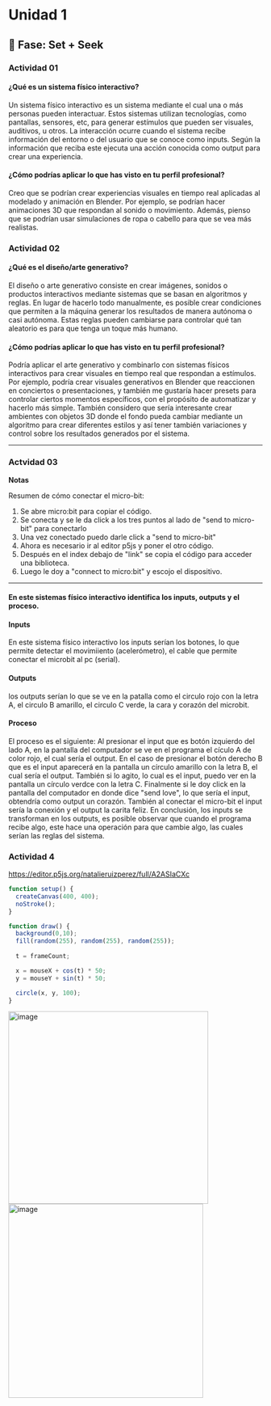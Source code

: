 # Unidad 1

## 🔎 Fase: Set + Seek

### Actividad 01

#### ¿Qué es un sistema físico interactivo?  
  Un sistema físico interactivo es un sistema mediante el cual una o más personas pueden interactuar. Estos sistemas utilizan tecnologías, como pantallas, sensores, etc, para generar estímulos que pueden ser visuales, auditivos, u otros. La interacción ocurre cuando el sistema recibe información del entorno o del usuario que se conoce como inputs. Según la información que reciba este ejecuta una acción conocida como output para crear una experiencia.

#### ¿Cómo podrías aplicar lo que has visto en tu perfil profesional?
   Creo que se podrían crear experiencias visuales en tiempo real aplicadas al modelado y animación en Blender. Por ejemplo, se podrían hacer animaciones 3D que respondan al sonido o movimiento. Además, pienso que se podrían usar simulaciones de ropa o cabello para que se vea más realistas.

### Actividad 02
#### ¿Qué es el diseño/arte generativo?
 El diseño o arte generativo consiste en crear imágenes, sonidos o productos interactivos mediante sistemas que se basan en algoritmos y reglas. En lugar de hacerlo todo manualmente, es posible crear condiciones que permiten a la máquina generar los resultados de manera autónoma o casi autónoma. Estas reglas pueden cambiarse para controlar qué tan aleatorio es para que tenga un toque más humano.
  
#### ¿Cómo podrías aplicar lo que has visto en tu perfil profesional?
   Podría aplicar el arte generativo y combinarlo con sistemas físicos interactivos para crear visuales en tiempo real que respondan a estímulos. Por ejemplo, podría crear visuales generativos en Blender que reaccionen en conciertos o presentaciones, y también me gustaría hacer presets para controlar ciertos momentos específicos, con el propósito de automatizar y hacerlo más simple. También considero que sería interesante crear ambientes con objetos 3D donde el fondo pueda cambiar mediante un algoritmo para crear diferentes estilos y así tener también variaciones y control sobre los resultados generados por el sistema.

  
   *** 
### Actvidad 03

**Notas**

Resumen de cómo conectar el micro-bit:
1. Se abre micro:bit para copiar el código.
2. Se conecta y se le da click a los tres puntos al lado de "send to micro-bit" para conectarlo
3. Una vez conectado puedo darle click a "send to micro-bit"
4. Ahora es necesario ir al editor p5js y poner el otro código.
5. Después en el index debajo de "link" se copia el código para acceder una biblioteca.
6. Luego le doy a "connect to micro:bit" y escojo el dispositivo.
***
   
#### En este sistemas físico interactivo identifica los inputs, outputs y el proceso.
#### Inputs
En este sistema físico interactivo los inputs serían los botones, lo que permite detectar el movimiiento (acelerómetro), el cable que permite conectar el microbit al pc (serial). 

#### Outputs 
los outputs serían lo que se ve en la patalla como el circulo rojo con la letra A, el circulo B amarillo, el circulo C verde, la cara y corazón del microbit.

#### Proceso
El proceso es el siguiente: Al presionar el input que es botón izquierdo del lado A, en la pantalla del computador se ve en el programa el cículo A de color rojo, el cual sería el output. En el caso de presionar el botón derecho B que es el input aparecerá en la pantalla un círculo amarillo con la letra B, el cual sería el output. También si lo agito, lo cual es el input, puedo ver en la pantalla un círculo verdce con la letra C. Finalmente si le doy click en la pantalla del computador en donde dice "send love", lo que sería el input, obtendría como output un corazón. También al conectar el micro-bit el input sería la conexión y el output la carita feliz. En conclusión, los inputs se transforman en los outputs, es posible observar que cuando el programa recibe algo, este hace una operación para que cambie algo, las cuales serían las reglas del sistema.

### Actividad 4

https://editor.p5js.org/natalieruizperez/full/A2ASIaCXc

``` js
function setup() {
  createCanvas(400, 400);
  noStroke();
}

function draw() {
  background(0,10);
  fill(random(255), random(255), random(255));
  
  t = frameCount;

  x = mouseX + cos(t) * 50;
  y = mouseY + sin(t) * 50;

  circle(x, y, 100);
}
```

<img width="396" height="381" alt="image" src="https://github.com/user-attachments/assets/0e84163c-dd63-40d0-86bd-3dafcccc33e4" />

<img width="386" height="384" alt="image" src="https://github.com/user-attachments/assets/af1c4022-9d19-4333-99c7-6372168ef1e8" />






 


